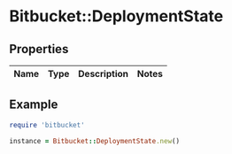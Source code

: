 # Bitbucket::DeploymentState

## Properties

| Name | Type | Description | Notes |
| ---- | ---- | ----------- | ----- |

## Example

```ruby
require 'bitbucket'

instance = Bitbucket::DeploymentState.new()
```


